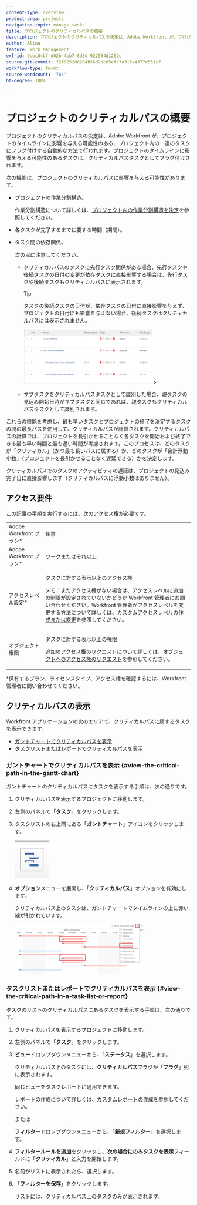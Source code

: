 ```yaml
---
content-type: overview
product-area: projects
navigation-topic: manage-tasks
title: プロジェクトのクリティカルパスの概要
description: プロジェクトのクリティカルパスの決定は、Adobe Workfront が、プロジェクトのタイムラインに影響を与える可能性のある、プロジェクト内の一連のタスクにフラグ付けする自動的な方法で行われます。プロジェクトのタイムラインに影響を与える可能性のあるタスクは、クリティカルパスタスクとしてフラグ付けされます。
author: Alina
feature: Work Management
exl-id: 9cbc84bf-d02b-4bb7-8d5d-922554d1262e
source-git-commit: f2f825280204b56d2dc85efc7a315a4377e551c7
workflow-type: tm+mt
source-wordcount: '764'
ht-degree: 100%

---
```


# プロジェクトのクリティカルパスの概要

プロジェクトのクリティカルパスの決定は、Adobe Workfront が、プロジェクトのタイムラインに影響を与える可能性のある、プロジェクト内の一連のタスクにフラグ付けする自動的な方法で行われます。プロジェクトのタイムラインに影響を与える可能性のあるタスクは、クリティカルパスタスクとしてフラグ付けされます。

次の機能は、プロジェクトのクリティカルパスに影響を与える可能性があります。

* プロジェクトの作業分割構造。

  作業分割構造について詳しくは、[プロジェクト内の作業分割構造を決定](../../../manage-work/projects/planning-a-project/determine-project-work-breakdown-structure.md)を参照してください。

* 各タスクが完了するまでに要する時間（期間）。
* タスク間の依存関係。

  次の点に注意してください。

   * クリティカルパスのタスクに先行タスク関係がある場合、先行タスクや後続タスクの日付の変更が依存タスクに直接影響する場合は、先行タスクや後続タスクもクリティカルパスに表示されます。

     >[!TIP]
     >
     >タスクの後続タスクの日付が、依存タスクの日付に直接影響を与えず、プロジェクトの日付にも影響を与えない場合、後続タスクはクリティカルパスには表示されません。
     >
     >
     >![](assets/successor-not-on-critical-path-350x150.png)     >
     >

   * サブタスクをクリティカルパスタスクとして識別した場合、親タスクの見込み開始日時がサブタスクと同じであれば、親タスクもクリティカルパスタスクとして識別されます。

これらの機能を考慮し、最も早いタスクとプロジェクトの終了を決定するタスクの間の最長パスを使用して、クリティカルパスが計算されます。クリティカルパスの計算では、プロジェクトを長引かせることなく各タスクを開始および終了できる最も早い時間と最も遅い時間が考慮されます。このプロセスは、どのタスクが「クリティカル」（かつ最も長いパスに属する）か、どのタスクが「合計浮動小数」（プロジェクトを長引かせることなく遅延できる）かを決定します。

クリティカルパスでのタスクのアクティビティの遅延は、プロジェクトの見込み完了日に直接影響します（クリティカルパスに浮動小数はありません）。

## アクセス要件

この記事の手順を実行するには、次のアクセス権が必要です。

<table style="table-layout:auto"> 
 <col> 
 <col> 
 <tbody> 
  <tr> 
   <td role="rowheader">Adobe Workfront プラン*</td> 
   <td> <p>任意</p> </td> 
  </tr> 
  <tr> 
   <td role="rowheader">Adobe Workfront プラン*</td> 
   <td> <p>ワークまたはそれ以上</p> </td> 
  </tr> 
  <tr> 
   <td role="rowheader">アクセスレベル設定*</td> 
   <td> <p>タスクに対する表示以上のアクセス権</p> <p>メモ：まだアクセス権がない場合は、アクセスレベルに追加の制限が設定されていないかどうか Workfront 管理者にお問い合わせください。Workfront 管理者がアクセスレベルを変更する方法について詳しくは、<a href="../../../administration-and-setup/add-users/configure-and-grant-access/create-modify-access-levels.md" class="MCXref xref">カスタムアクセスレベルの作成または変更</a>を参照してください。</p> </td> 
  </tr> 
  <tr> 
   <td role="rowheader">オブジェクト権限</td> 
   <td> <p>タスクに対する表示以上の権限 </p> <p>追加のアクセス権のリクエストについて詳しくは、<a href="../../../workfront-basics/grant-and-request-access-to-objects/request-access.md" class="MCXref xref">オブジェクトへのアクセス権のリクエスト</a>を参照してください。</p> </td> 
  </tr> 
 </tbody> 
</table>

&#42;保有するプラン、ライセンスタイプ、アクセス権を確認するには、Workfront 管理者に問い合わせてください。

## クリティカルパスの表示

Workfront アプリケーションの次のエリアで、クリティカルパスに属するタスクを表示できます。

* [ガントチャートでクリティカルパスを表示](#view-the-critical-path-in-the-gantt-chart)
* [タスクリストまたはレポートでクリティカルパスを表示](#view-the-critical-path-in-a-task-list-or-report)

### ガントチャートでクリティカルパスを表示 {#view-the-critical-path-in-the-gantt-chart}

ガントチャートのクリティカルパスにタスクを表示する手順は、次の通りです。

1. クリティカルパスを表示するプロジェクトに移動します。
1. 左側のパネルで「**タスク**」をクリックします。
1. タスクリストの右上隅にある「**ガントチャート**」アイコンをクリックします。

   ![gantt_chart_icon__1_.png](assets/gantt-chart-icon--1-.png)

1. **オプション**&#x200B;メニューを展開し、「**クリティカルパス**」オプションを有効にします。

   クリティカルパス上のタスクは、ガントチャートでタイムラインの上に赤い線が引かれています。

   ![crtitical_path_on_gant__1_.png](assets/crtitical-path-on-gantt--1--350x137.png)

### タスクリストまたはレポートでクリティカルパスを表示 {#view-the-critical-path-in-a-task-list-or-report}

タスクのリストのクリティカルパスにあるタスクを表示する手順は、次の通りです。

1. クリティカルパスを表示するプロジェクトに移動します。
1. 左側のパネルで「**タスク**」をクリックします。
1. **ビュー**&#x200B;ドロップダウンメニューから、「**ステータス**」を選択します。

   クリティカルパス上のタスクには、**クリティカルパス**&#x200B;フラグが「**フラグ**」列に表示されます。

   同じビューをタスクレポートに適用できます。

   レポートの作成について詳しくは、[カスタムレポートの作成](../../../reports-and-dashboards/reports/creating-and-managing-reports/create-custom-report.md)を参照してください。

   または

   **フィルター**&#x200B;ドロップダウンメニューから、「**新規フィルター**」を選択します。

1. **フィルタールールを追加**&#x200B;をクリックし、**次の場合にのみタスクを表示**&#x200B;フィールドに「**クリティカル**」と入力を開始します。

1. 名前がリストに表示されたら、選択します。
1. 「**フィルターを保存**」をクリックします。

   リストには、クリティカルパス上のタスクのみが表示されます。
